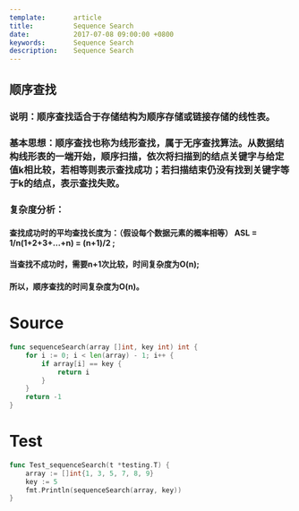 ```yaml
---
template:       article
title:          Sequence Search
date:           2017-07-08 09:00:00 +0800
keywords:       Sequence Search
description:    Sequence Search
---
```


## 顺序查找
### 说明：顺序查找适合于存储结构为顺序存储或链接存储的线性表。
### 基本思想：顺序查找也称为线形查找，属于无序查找算法。从数据结构线形表的一端开始，顺序扫描，依次将扫描到的结点关键字与给定值k相比较，若相等则表示查找成功；若扫描结束仍没有找到关键字等于k的结点，表示查找失败。
### 复杂度分析：　
#### 查找成功时的平均查找长度为：（假设每个数据元素的概率相等） ASL = 1/n(1+2+3+…+n) = (n+1)/2 ;
#### 当查找不成功时，需要n+1次比较，时间复杂度为O(n);
#### 所以，顺序查找的时间复杂度为O(n)。
# Source
```go
func sequenceSearch(array []int, key int) int {
	for i := 0; i < len(array) - 1; i++ {
		if array[i] == key {
			return i
		}
	}
	return -1
}
```

# Test
```go
func Test_sequenceSearch(t *testing.T) {
	array := []int{1, 3, 5, 7, 8, 9}
	key := 5
	fmt.Println(sequenceSearch(array, key))
}
```